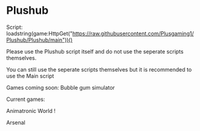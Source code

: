 # Plushub

Script: loadstring(game:HttpGet("https://raw.githubusercontent.com/Plusgaming1/Plushub/Plushub/main"))()  

Please use the Plushub script itself and do not use the seperate scripts themselves.

You can still use the seperate scripts themselves but it is recommended to use the Main script

Games coming soon: Bubble gum simulator

Current games:

Animatronic World !

Arsenal
